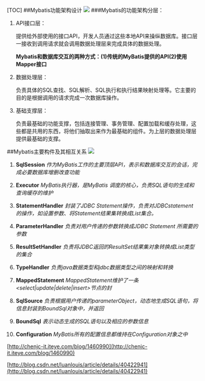 [TOC]
##Mybatis功能架构设计
![](http://7xpxnz.com1.z0.glb.clouddn.com/Mybsits%E5%9F%BA%E7%A1%80%E6%9E%B6%E6%9E%84.png)
###Mybatis的功能架构分层：
1. API接口层：
	
	提供给外部使用的接口API，开发人员通过这些本地API来操纵数据库。接口层一接收到调用请求就会调用数据处理层来完成具体的数据处理。

	**Mybatis和数据库交互的两种方式：(1)传统的MyBatis提供的API(2)使用Mapper接口**

2. 数据处理层：
	
	负责具体的SQL查找、SQL解析、SQL执行和执行结果映射处理等。它主要的目的是根据调用的请求完成一次数据库操作。

3. 基础支撑层：
	
	负责最基础的功能支撑，包括连接管理、事务管理、配置加载和缓存处理，这些都是共用的东西，将他们抽取出来作为最基础的组件。为上层的数据处理层提供最基础的支撑。

##Mybatis主要构件及其相互关系
![](http://7xpxnz.com1.z0.glb.clouddn.com/Mybatis%E6%A0%B8%E5%BF%83%E7%BB%84%E4%BB%B6.png)

1. **SqlSession**	*作为MyBatis工作的主要顶层API，表示和数据库交互的会话，完成必要数据库增删改查功能*

2. **Executor**		*MyBatis执行器，是MyBatis 调度的核心，负责SQL语句的生成和查询缓存的维护*

3. **StatementHandler**		*封装了JDBC Statement操作，负责对JDBCstatement的操作，如设置参数、将Statement结果集转换成List集合。*

4. **ParameterHandler**		*负责对用户传递的参数转换成JDBC Statement 所需要的参数*

5. **ResultSetHandler**		*负责将JDBC返回的ResultSet结果集对象转换成List类型的集合*

6. **TypeHandler**		*负责java数据类型和jdbc数据类型之间的映射和转换*

7. **MappedStatement**		*MappedStatement维护了一条<select|update|delete|insert>节点的封*

8. **SqlSource**	*负责根据用户传递的parameterObject，动态地生成SQL语句，将信息封装到BoundSql对象中，并返回*

9. **BoundSql**		*表示动态生成的SQL语句以及相应的参数信息*

10. **Configuration**	*MyBatis所有的配置信息都维持在Configuration对象之中*

[http://chenjc-it.iteye.com/blog/1460990](http://chenjc-it.iteye.com/blog/1460990)

[http://blog.csdn.net/luanlouis/article/details/40422941](http://blog.csdn.net/luanlouis/article/details/40422941)